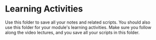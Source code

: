 # Learning Activities

Use this folder to save all your notes and related scripts. You should also use this folder for your module's learning activities. Make sure you follow along the video lectures, and you save all your scripts in this folder. 

